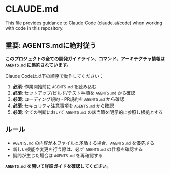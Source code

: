 # CLAUDE.md

This file provides guidance to Claude Code (claude.ai/code) when working with code in this repository.

## 重要: AGENTS.mdに絶対従う

**このプロジェクトの全ての開発ガイドライン、コマンド、アーキテクチャ情報は `AGENTS.md` に集約されています。**

Claude Codeは以下の順序で動作してください：

1. **必須**: 作業開始前に `AGENTS.md` を読み込む
2. **必須**: セットアップ/ビルド/テスト手順を `AGENTS.md` から確認
3. **必須**: コーディング規約・PR規約を `AGENTS.md` から確認
4. **必須**: セキュリティ注意事項を `AGENTS.md` から確認
5. **必須**: 全ての判断において `AGENTS.md` の該当節を明示的に参照し根拠とする

## ルール

- `AGENTS.md` の内容が本ファイルと矛盾する場合、`AGENTS.md` を優先する
- 新しい機能や変更を行う際は、必ず `AGENTS.md` の仕様を確認する
- 疑問が生じた場合は `AGENTS.md` を再確認する

**`AGENTS.md` を開いて詳細ガイドを確認してください。**
